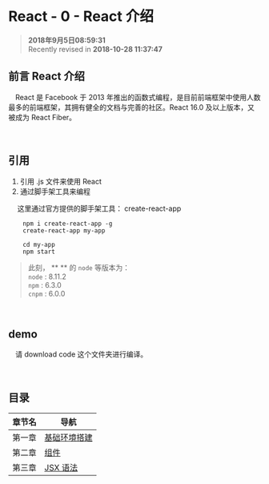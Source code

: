 React - 0 - React 介绍
===
 
>  **2018年9月5日08:59:31**  
> Recently revised in **2018-10-28 11:37:47**

## 前言 React 介绍
&emsp;React 是 Facebook 于 2013 年推出的函数式编程，是目前前端框架中使用人数最多的前端框架，其拥有健全的文档与完善的社区。React 16.0 及以上版本，又被成为 React Fiber。

<br>

## 引用
1. 引用 .js 文件来使用 React
2. 通过脚手架工具来编程

&emsp; 这里通过官方提供的脚手架工具： create-react-app
```
    npm i create-react-app -g
    create-react-app my-app

    cd my-app
    npm start
```

> 此刻， ** ** 的 `node` 等版本为：  
> `node` : 8.11.2  
> `npm` : 6.3.0  
> `cnpm` : 6.0.0  

<br>

## demo
&emsp;请 download code 这个文件夹进行编译。

<br>

## 目录
| 章节名 | 导航                                |
| ------ | ----------------------------------- |
| 第一章 | [基础环境搭建](./react-chapter1.md) |
| 第二章 | [组件](./react-chapter2.md)         |
| 第三章 | [JSX 语法](./react-chapter3.md)     |

<br>

 
